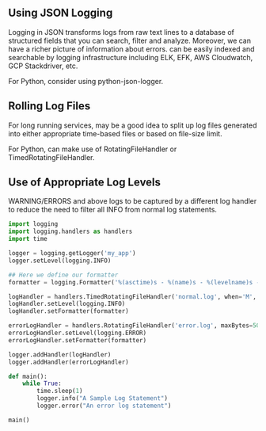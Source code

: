 ## Using JSON Logging

Logging in JSON transforms logs from raw text lines to a database of structured fields that you can search, filter and analyze. Moreover, we can have a richer picture of information about errors. can be easily indexed and searchable by logging infrastructure including ELK, EFK, AWS Cloudwatch, GCP Stackdriver, etc.

For Python, consider using python-json-logger.

## Rolling Log Files

For long running services, may be a good idea to split up log files generated into either appropriate time-based files or based on file-size limit.

For Python, can make use of RotatingFileHandler or TimedRotatingFileHandler.

## Use of Appropriate Log Levels

WARNING/ERRORS and above logs to be captured by a different log handler to reduce the need to filter all INFO from normal log statements.

```py
import logging
import logging.handlers as handlers
import time

logger = logging.getLogger('my_app')
logger.setLevel(logging.INFO)

## Here we define our formatter
formatter = logging.Formatter('%(asctime)s - %(name)s - %(levelname)s - %(message)s')

logHandler = handlers.TimedRotatingFileHandler('normal.log', when='M', interval=1, backupCount=0)
logHandler.setLevel(logging.INFO)
logHandler.setFormatter(formatter)

errorLogHandler = handlers.RotatingFileHandler('error.log', maxBytes=5000, backupCount=0)
errorLogHandler.setLevel(logging.ERROR)
errorLogHandler.setFormatter(formatter)

logger.addHandler(logHandler)
logger.addHandler(errorLogHandler)

def main():
    while True:
        time.sleep(1)
        logger.info("A Sample Log Statement")
        logger.error("An error log statement")

main()
```
